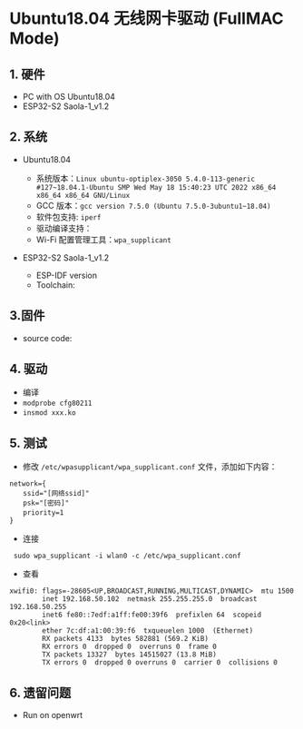 # Ubuntu18.04 无线网卡驱动 (FullMAC Mode)

## 1. 硬件

* PC with OS Ubuntu18.04
* ESP32-S2 Saola-1_v1.2

## 2. 系统

* Ubuntu18.04

  * 系统版本：`Linux ubuntu-optiplex-3050 5.4.0-113-generic #127~18.04.1-Ubuntu SMP Wed May 18 15:40:23 UTC 2022 x86_64 x86_64 x86_64 GNU/Linux`
  * GCC 版本：`gcc version 7.5.0 (Ubuntu 7.5.0-3ubuntu1~18.04)`
  * 软件包支持: `iperf`
  * 驱动编译支持：
  * Wi-Fi 配置管理工具：`wpa_supplicant`

* ESP32-S2 Saola-1_v1.2

	* ESP-IDF version
	* Toolchain: 

## 3.固件

* source code: 

## 4. 驱动

* 编译
* `modprobe cfg80211`
* `insmod xxx.ko`

## 5. 测试

* 修改 `/etc/wpasupplicant/wpa_supplicant.conf` 文件，添加如下内容：

```
network={
　　ssid="[网络ssid]"
　　psk="[密码]"
　　priority=1
}
```

* 连接

```
 sudo wpa_supplicant -i wlan0 -c /etc/wpa_supplicant.conf
```

* 查看

```apl
xwifi0: flags=-28605<UP,BROADCAST,RUNNING,MULTICAST,DYNAMIC>  mtu 1500
        inet 192.168.50.102  netmask 255.255.255.0  broadcast 192.168.50.255
        inet6 fe80::7edf:a1ff:fe00:39f6  prefixlen 64  scopeid 0x20<link>
        ether 7c:df:a1:00:39:f6  txqueuelen 1000  (Ethernet)
        RX packets 4133  bytes 582881 (569.2 KiB)
        RX errors 0  dropped 0  overruns 0  frame 0
        TX packets 13327  bytes 14515027 (13.8 MiB)
        TX errors 0  dropped 0 overruns 0  carrier 0  collisions 0
```

## 6. 遗留问题

* Run on openwrt 

